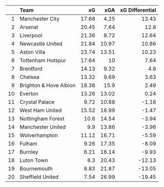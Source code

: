|    | Team                   |    xG |   xGA |   xG Differential |
|---:|:-----------------------|------:|------:|------------------:|
|  1 | Manchester City        | 17.68 |  4.25 |             13.43 |
|  2 | Arsenal                | 20.45 |  7.64 |             12.8  |
|  3 | Liverpool              | 21.36 |  8.72 |             12.64 |
|  4 | Newcastle United       | 21.84 | 10.97 |             10.86 |
|  5 | Aston Villa            | 23.74 | 13.51 |             10.23 |
|  6 | Tottenham Hotspur      | 17.64 | 10    |              7.64 |
|  7 | Brentford              | 14.13 |  9.32 |              4.8  |
|  8 | Chelsea                | 13.32 |  9.69 |              3.63 |
|  9 | Brighton & Hove Albion | 18.38 | 15.9  |              2.49 |
| 10 | Everton                | 13.26 | 13.02 |              0.24 |
| 11 | Crystal Palace         |  9.72 | 10.88 |             -1.16 |
| 12 | West Ham United        | 15.52 | 16.99 |             -1.47 |
| 13 | Nottingham Forest      | 10.6  | 14.54 |             -3.94 |
| 14 | Manchester United      |  9.9  | 13.86 |             -3.96 |
| 15 | Wolverhampton          | 11.12 | 16.71 |             -5.59 |
| 16 | Fulham                 |  9.26 | 17.35 |             -8.09 |
| 17 | Burnley                |  6.21 | 16.14 |             -9.93 |
| 18 | Luton Town             |  8.3  | 20.43 |            -12.13 |
| 19 | Bournemouth            |  8.83 | 21.87 |            -13.05 |
| 20 | Sheffield United       |  7.54 | 26.99 |            -19.45 |